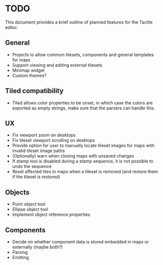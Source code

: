 # TODO

This document provides a brief outline of planned features for the Tactile editor.

## General

* Projects to allow common tilesets, components and general templates for maps
* Support viewing and editing external tilesets
* Minimap widget
* Custom themes?

## Tiled compatibility

* Tiled allows color properties to be unset, in which case the colors are exported as empty strings, make sure that the parsers can handle this.

## UX

* Fix viewport zoom on desktops
* Fix tileset viewport scrolling on desktops
* Provide option for user to manually locate tileset images for maps with invalid tileset image paths
* (Optionally) warn when closing maps with unsaved changes
* If stamp tool is disabled during a stamp sequence, it is not possible to undo the sequence
* Reset affected tiles in maps when a tileset is removed (and restore them if the tileset is restored)

## Objects

* Point object tool
* Ellipse object tool
* Implement object reference properties

## Components 

* Decide on whether component data is stored embedded in maps or externally (maybe both?)
* Parsing
* Emitting

